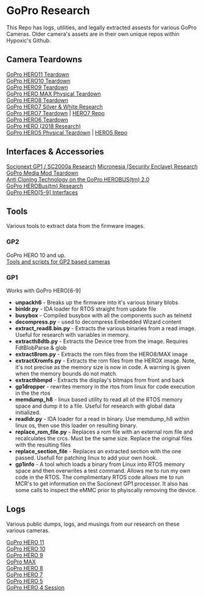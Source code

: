 # GoPro Research

This Repo has logs, utilities, and legally extracted assests for various GoPro Cameras. Older camera's assets are in their own unique repos within Hypoxic's Github.

## Camera Teardowns 
[GoPro HERO11 Teardown](https://gethypoxic.com/blogs/technical/gopro-hero11-teardown)   
[GoPro HERO10 Teardown](https://gethypoxic.com/blogs/technical/gopro-hero10-teardown)   
[GoPro HERO9 Teardown](https://gethypoxic.com/blogs/technical/gopro-hero9-teardown)   
[GoPro HERO MAX Physical Teardown](https://gethypoxic.com/blogs/technical/gopro-max-teardown)  
[GoPro HERO8 Teardown](https://gethypoxic.com/blogs/technical/gopro-hero8-teardown)    
[GoPro HERO7 Silver & White Research](https://gethypoxic.com/blogs/technical/gopro-hero7-silver-gopro-hero7-white-research)  
[GoPro HERO7 Teardown](https://gethypoxic.com/blogs/technical/gopro-hero7-teardown) | [HERO7 Repo](https://github.com/hypoxic/gopro-HERO7)  
[GoPro HERO6 Teardown](https://gethypoxic.com/blogs/technical/gopro-hero6-teardown-preliminary)  
[GoPro HERO (2018 Research)](https://gethypoxic.com/blogs/technical/latest-gopro-hero-is-actually-a-gopro-hero5)  
[GoPro HERO5 Physical Teardown](https://gethypoxic.com/blogs/technical/gopro-hero5-tear-down-and-software-study) | [HERO5 Repo](https://github.com/hypoxic/hero5)

## Interfaces & Accessories
[Socionext GP1 / SC2000a Research](https://gethypoxic.com/blogs/technical/socionext-gp1-sc2000a-study)
[Micronesia (Security Enclave) Research](https://gethypoxic.com/blogs/technical/a-practical-guide-for-cracking-aes-128-encrypted-firmware-updates)  
[GoPro Media Mod Teardown](https://gethypoxic.com/blogs/technical/gopro-media-mod-teardown)   
[Anti Cloning Technology on the GoPro HEROBUS(tm) 2.0](https://gethypoxic.com/blogs/technical/anti-cloning-technology-on-the-gopro-herobus-2-0?_pos=2&_sid=d65b56eb9&_ss=r)  
[GoPro HEROBus(tm) Research](https://gethypoxic.com/blogs/technical/gopro-herobus-for-gopro-hero5)  
[GoPro HERO\[5-9\] Interfaces](https://gethypoxic.com/blogs/technical/gopro-hero5-interfaces)  


## Tools 
Various tools to extract data from the firmware images. 

### GP2
GoPro HERO 10 and up.  
[Tools and scripts for GP2 based cameras](tools/GP2/readme.md)

### GP1
Works with GoPro HERO\[6-9\]
*   **unpackh6** - Breaks up the firmware into it's various binary blobs
*   **binldr.py** - IDA loader for RTOS straight from update file
*   **busybox** - Compiled busybox with all the components such as telnetd 
*   **decompress.py** - used to decompress Embedded Wizard content
*   **extract_read8.bin.py** - Extracts the various binaries from a read image. Useful for research with variables in memory. 
*   **extracth8dtb.py** - Extracts the Device tree from the image. Requires FdtBlobParse & glob
*   **extract8rom.py** - Extracts the rom files from the HERO8/MAX image
*   **extractXromfs.py** - Extracts the rom files from the HEROX image. Note, it's not precise as the memory size is now in code. A warning is given when the memory bounds do not match. 
*   **extracthbmpd** - Extracts the display's bitmaps from front and back
*   **gp1dropper** - rewrites memory in the rtos from linux for code execution in the the rtos
*   **memdump_h8** - linux based utility to read all of the RTOS memory space and dump it to a file. Useful for research with global data initialized. 
*   **readldr.py** - IDA loader for a read in binary. Use memdump_h8 within linux os, then use this loader on resulting binary.
*   **replace_rom_file.py** - Replaces a rom file with an external rom file and recalculates the crcs. Must be the same size. Replace the original files with the resulting files
*   **replace_section_file** - Replaces an extracted section with the one passed. Usefull for patching linux to add your own hook. 
*   **gp1info** - A tool which loads a binary from Linux into RTOS memory space and then overwrites a test command. Allows me to run my own code in the RTOS. 
The complimentary RTOS code allows me to run MCR's to get information on the Socionext GP1 processor. It also has some calls to inspect the eMMC prior to phyiscally removing the device. 

## Logs
Various public dumps, logs, and musings from our research on these various cameras.   

[GoPro HERO 11](https://github.com/hypoxic/GoPro-Research/tree/master/GoPro%20HERO11)  
[GoPro HERO 10](https://github.com/hypoxic/GoPro-Research/tree/master/GoPro%20HERO10)  
[GoPro HERO 9](https://github.com/hypoxic/GoPro-Research/tree/master/Gopro%20HERO9)  
[GoPro MAX](https://github.com/hypoxic/GoPro-Research/tree/master/GoPro_Max)   
[GoPro HERO 8](https://github.com/hypoxic/GoPro-Research/tree/master/GoPro%20HERO8)  
[GoPro HERO 7](https://github.com/hypoxic/gopro-HERO7)   
[GoPro HERO 5](https://github.com/hypoxic/hero5)   
[GoPro HERO 4 Session](https://github.com/hypoxic/hero4-session)  

